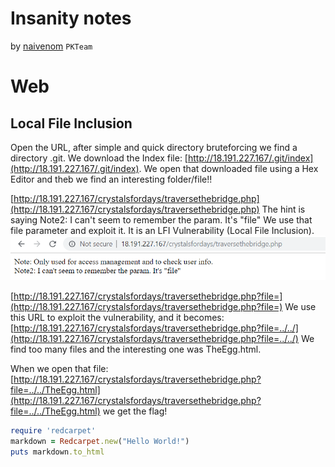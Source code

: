 # Insanity notes

by [naivenom](https://ctftime.org/user/38647) `PKTeam`


# Web
## Local File Inclusion
Open the URL, after simple and quick directory bruteforcing we find a directory .git. We download the Index file: [http://18.191.227.167/.git/index](http://18.191.227.167/.git/index). We open that downloaded file using a Hex Editor and theb we find an interesting folder/file!!

[http://18.191.227.167/crystalsfordays/traversethebridge.php](http://18.191.227.167/crystalsfordays/traversethebridge.php) The hint is saying Note2: I can't seem to remember the param. It's "file" We use that file parameter and exploit it. It is an LFI Vulnerability (Local File Inclusion).
![img](https://github.com/naivenom/insane/blob/master/pictures/1.png)

[http://18.191.227.167/crystalsfordays/traversethebridge.php?file=](http://18.191.227.167/crystalsfordays/traversethebridge.php?file=) We use this URL to exploit the vulnerability, and it becomes:
[http://18.191.227.167/crystalsfordays/traversethebridge.php?file=../../](http://18.191.227.167/crystalsfordays/traversethebridge.php?file=../../) We find too many files and the interesting one was TheEgg.html.

When we open that file: [http://18.191.227.167/crystalsfordays/traversethebridge.php?file=../../TheEgg.html](http://18.191.227.167/crystalsfordays/traversethebridge.php?file=../../TheEgg.html) we get the flag!

```ruby
require 'redcarpet'
markdown = Redcarpet.new("Hello World!")
puts markdown.to_html
```
